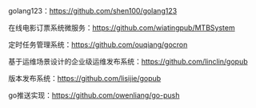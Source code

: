 golang123：<https://github.com/shen100/golang123>

在线电影订票系统微服务：<https://github.com/wiatingpub/MTBSystem>

定时任务管理系统：<https://github.com/ouqiang/gocron>

基于运维场景设计的企业级运维发布系统：<https://github.com/linclin/gopub>

版本发布系统：<https://github.com/lisijie/gopub>

go推送实现：<https://github.com/owenliang/go-push>

